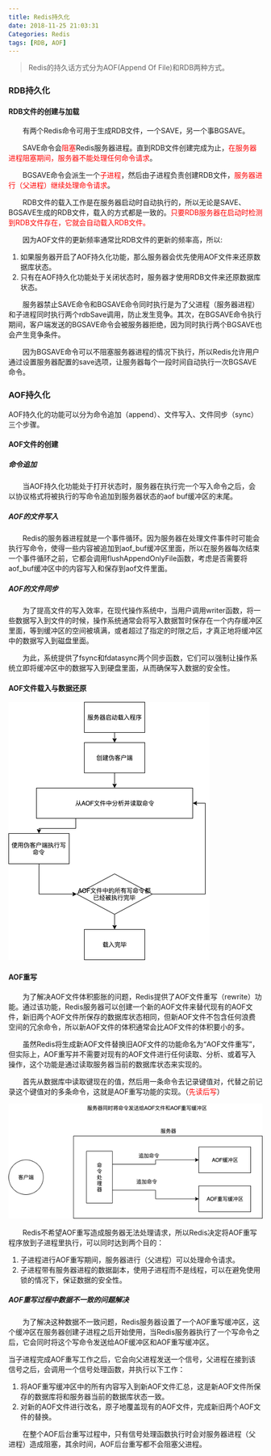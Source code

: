 ```yaml
---
title: Redis持久化
date: 2018-11-25 21:03:31
Categories: Redis
tags: [RDB, AOF]
---
```


> Redis的持久话方式分为AOF(Append Of File)和RDB两种方式。<!--more--> 

### RDB持久化

#### RDB文件的创建与加载

&emsp;&emsp;有两个Redis命令可用于生成RDB文件，一个SAVE，另一个事BGSAVE。

&emsp;&emsp;SAVE命令会<font color=red>阻塞</font>Redis服务器进程。直到RDB文件创建完成为止，<font color=red>在服务器进程阻塞期间，服务器不能处理任何命令请求</font>。

&emsp;&emsp;BGSAVE命令会派生一个<font color=red>子进程</font>，然后由子进程负责创建RDB文件，<font color=red>服务器进行（父进程）继续处理命令请求</font>。

&emsp;&emsp;RDB文件的载入工作是在服务器启动时自动执行的，所以无论是SAVE、BGSAVE生成的RDB文件，载入的方式都是一致的。<font color=red>只要RDB服务器在启动时检测到RDB文件存在，它就会自动载入RDB文件。</font>

&emsp;&emsp;因为AOF文件的更新频率通常比RDB文件的更新的频率高，所以:

1. 如果服务器开启了AOF持久化功能，那么服务器会优先使用AOF文件来还原数据库状态。
2. 只有在AOF持久化功能处于关闭状态时，服务器才使用RDB文件来还原数据库状态。

&emsp;&emsp;服务器禁止SAVE命令和BGSAVE命令同时执行是为了父进程（服务器进程）和子进程同时执行两个rdbSave调用，防止发生竞争。其次，在BGSAVE命令执行期间，客户端发送的BGSAVE命令会被服务器拒绝，因为同时执行两个BGSAVE也会产生竞争条件。

&emsp;&emsp;因为BGSAVE命令可以不阻塞服务器进程的情况下执行，所以Redis允许用户通过设置服务器配置的save选项，让服务器每个一段时间自动执行一次BGSAVE命令。

### AOF持久化

AOF持久化的功能可以分为命令追加（append）、文件写入、文件同步（sync）三个步骤。

#### AOF文件的创建

##### 命令追加

&emsp;&emsp;当AOF持久化功能处于打开状态时，服务器在执行完一个写入命令之后，会以协议格式将被执行的写命令追加到服务器状态的aof buf缓冲区的末尾。

##### AOF的文件写入

&emsp;&emsp;Redis的服务器进程就是一个事件循环。因为服务器在处理文件事件时可能会执行写命令，使得一些内容被追加到aof_buf缓冲区里面，所以在服务器每次结束一个事件循环之前，它都会调用flushAppendOnlyFile函数，考虑是否需要将aof_buf缓冲区中的内容写入和保存到aof文件里面。

##### AOF的文件同步

&emsp;&emsp;为了提高文件的写入效率，在现代操作系统中，当用户调用writer函数，将一些数据写入到文件的时候，操作系统通常会将写入数据暂时保存在一个内存缓冲区里面，等到缓冲区的空间被填满，或者超过了指定的时限之后，才真正地将缓冲区中的数据写入到磁盘里面。

&emsp;&emsp;为此，系统提供了fsync和fdatasync两个同步函数，它们可以强制让操作系统立即将缓冲区中的数据写入到硬盘里面，从而确保写入数据的安全性。

#### AOF文件载入与数据还原

![文件载入过程](redisback/repository.png)

#### AOF重写 

&emsp;&emsp;为了解决AOF文件体积膨胀的问题，Redis提供了AOF文件重写（rewrite）功能。通过该功能，Redis服务器可以创建一个新的AOF文件来替代现有的AOF文件，新旧两个AOF文件所保存的数据库状态相同，但新AOF文件不包含任何浪费空间的冗余命令，所以新AOF文件的体积通常会比AOF文件的体积要小的多。

&emsp;&emsp;虽然Redis将生成新AOF文件替换旧AOF文件的功能命名为“AOF文件重写”，但实际上，AOF重写并不需要对现有的AOF文件进行任何读取、分析、或着写入操作，这个功能是通过读取服务器当前的数据库状态来实现的。

&emsp;&emsp;首先从数据库中读取键现在的值，然后用一条命令去记录键值对，代替之前记录这个键值对的多条命令，这就是AOF重写功能的实现。（<font color=red>先读后写</font>）

![服务器同时将命令发送给AOF文件和AOF重写缓冲区](redisback/aof01.png)

&emsp;&emsp;Redis不希望AOF重写造成服务器无法处理请求，所以Redis决定将AOF重写程序放到子进程里执行，可以同时达到两个目的：

1. 子进程进行AOF重写期间，服务器进行（父进程）可以处理命令请求。
2. 子进程带有服务器进程的数据副本，使用子进程而不是线程，可以在避免使用锁的情况下，保证数据的安全性。

##### AOF重写过程中数据不一致的问题解决

&emsp;&emsp;为了解决这种数据不一致问题，Redis服务器设置了一个AOF重写缓冲区，这个缓冲区在服务器创建子进程之后开始使用，当Redis服务器执行了一个写命令之后，它会同时将这个写命令发送给AOF缓冲区和AOF重写缓冲区。

当子进程完成AOF重写工作之后，它会向父进程发送一个信号，父进程在接到该信号之后，会调用一个信号处理函数，并执行以下工作：

1. 将AOF重写缓冲区中的所有内容写入到新AOF文件汇总，这是新AOF文件所保存的数据库将和服务器当前的数据库状态一致。
2. 对新的AOF文件进行改名，原子地覆盖现有的AOF文件，完成新旧两个AOF文件的替换。

&emsp;&emsp;在整个AOF后台重写过程中，只有信号处理函数执行时会对服务器进程（父进程）造成阻塞，其余时间，AOF后台重写都不会阻塞父进程。

